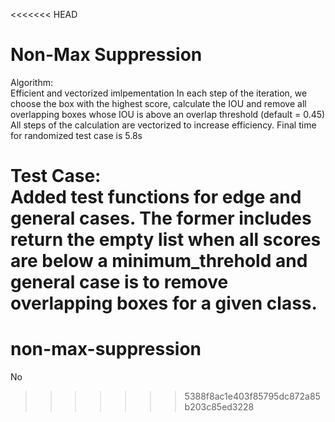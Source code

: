 <<<<<<< HEAD
# Non-Max Suppression

Algorithm:\
	Efficient and vectorized imlpementation
	In each step of the iteration, we choose the box with the highest score, calculate the IOU and remove all overlapping boxes whose IOU is above an overlap threshold (default = 0.45)
	All steps of the calculation are vectorized to increase efficiency. Final time for randomized test case is 5.8s

Test Case:\
	Added test functions for edge and general cases. The former includes return the empty list when all scores are below a minimum_threhold and general case is to remove overlapping boxes for a given class.
=======
# non-max-suppression
No
>>>>>>> 5388f8ac1e403f85795dc872a85b203c85ed3228
